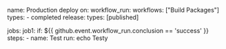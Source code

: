 name: Production deploy
on:
  workflow_run:
    workflows: ["Build Packages"]
    types:
      - completed
  release:
    types: [published]      

jobs:
  job1:
    if: ${{ github.event.workflow_run.conclusion == 'success' }}
    steps:
      - name: Test
        run: echo Testy